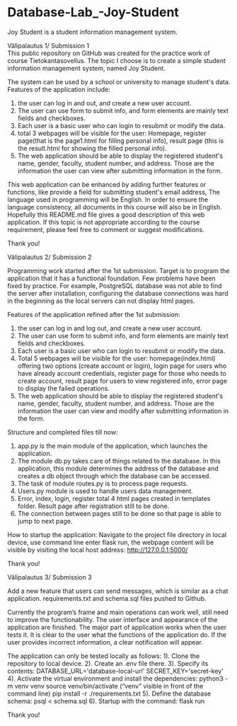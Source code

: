 # Database-Lab_-Joy-Student
Joy Student is a student information management system. 


Välipalautus 1/ Submission 1  
This public repository on GitHub was created for the practice work of course Tietokantasovellus. 
The topic I choose is to create a simple student information management system, named Joy Student. 

The system can be used by a school or university to manage student's data. Features of the application include:
1.	the user can log in and out, and create a new user account. 
2.	The user can use form to submit info, and form elements are mainly text fields and checkboxes.
3.	Each user is a basic user who can login to resubmit or modify the data. 
4.	total 3 webpages will be visible for the user: Homepage, register page(that is the page1.html for filling personal info), result page (this is the result.html for showing the filled personal info). 
5.	The web application should be able to display the registered student's name, gender, faculty, student number, and address. 
	Those are the information the user can view after submitting information in the form. 

This web application can be enhanced by adding further features or functions, like provide a field for submitting student's email address, 
The language used in programming will be English. In order to ensure the language consistency, all documents in this course will also be in English.
Hopefully this README.md file gives a good description of this web application. 
If this topic is not appropriate according to the course requirement, please feel free to comment or suggest modifications. 

Thank you! 



Välipalautus 2/ Submission 2

Programming work started after the 1st submission. Target is to program the application that it has a functional foundation. Few problems have been fixed by practice. For example, PostgreSQL database was not able to find the server after installation, configuring the database connections was hard in the beginning as the local servers can not display html pages. 

Features of the application refined after the 1st submission: 
1.	the user can log in and log out, and create a new user account. 
2.	The user can use form to submit info, and form elements are mainly text fields and checkboxes.
3.	Each user is a basic user who can login to resubmit or modify the data. 
4.	Total 5 webpages will be visible for the user: homepage(index.html) offering two options (create account or login), login page for users who have already account credentials, register page for those who needs to create account, result page for users to view registered info, error page to display the failed operations.
5.	The web application should be able to display the registered student's name, gender, faculty, student number, and address. Those are the information the user can view and modify after submitting information in the form. 

Structure and completed files till now: 
1.	app.py is the main module of the application, which launches the application. 
2.	The module db.py takes care of things related to the database. In this application, this module determines the address of the database and creates a db object through which the database can be accessed.
3.	The task of module routes.py is to process page requests. 
4.	Users.py module is used to handle users data management.
5.	Error, index, login, register total 4 html pages created in templates folder. Result page after registration still to be done.
6.	The connection between pages still to be done so that page is able to jump to next page. 

How to startup the application: 
Navigate to the project file directory in local device, use command line enter flask run, the webpage content will be visible by visiting the local host address: http://127.0.0.1:5000/

Thank you! 



Välipalautus 3/ Submission 3

Add a new feature that users can send messages, which is similar as a chat application. requirements.txt and schema.sql files pushed to Github.

Currently the program’s frame and main operations can work well, still need to improve the functionability. The user interface and appearance of the application are finished. The major part of application works when the user tests it. It is clear to the user what the functions of the application do. If the user provides incorrect information, a clear notification will appear.

The application can only be tested locally as follows: 
1). Clone the repository to local device. 
2). Create an .env file there.
3). Specify its contents:
DATABASE_URL='database-local-url'
SECRET_KEY='secret-key'
4). Activate the virtual environment and install the dependencies:
python3 -m venv venv
source venv/bin/activate (“venv” visible in front of the command line)
pip install -r ./requirements.txt
5). Define the database schema: psql < schema.sql
6). Startup with the command: flask run

Thank you!


